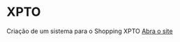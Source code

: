 # XPTO
 Criação de um sistema para o Shopping XPTO
                <a href="index.html">Abra o site</a>
